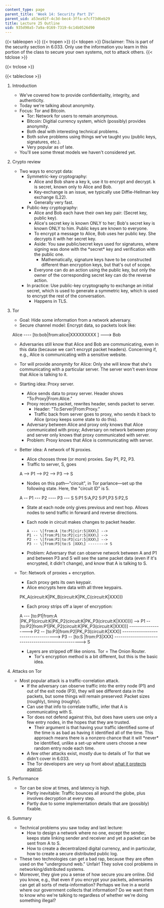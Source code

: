 ```yaml
---
content_type: page
parent_title: 'Week 14: Security Part IV'
parent_uid: a53ea92f-4c3d-bec4-3ffa-e7cf73d6eb29
title: Lecture 25 Outline
uid: 935d90a5-7a9a-0169-7319-6c14b0526d90
---
```


{{< tableopen >}}
{{< tropen >}}
{{< tdopen >}}
Disclaimer: This is part of the security section in 6.033. Only use the information you learn in this portion of the class to secure your own systems, not to attack others.
{{< tdclose >}}

{{< trclose >}}

{{< tableclose >}}

1.  Introduction
    *   We've covered how to provide confidentiality, integrity, and authenticity.
    *   Today we're talking about anonymity.
    *   Focus: Tor and Bitcoin.
        *   Tor: Network for users to remain anonymous.
        *   Bitcoin: Digitial currency system, which (possibly) provides anonymity.
        *   Both deal with interesting technical problems.
        *   Both solve problems using things we've taught you (public keys, signatures, etc.).
        *   Very popular as of late.
    *   You'll see some threat models we haven't considered yet.
2.  Crypto review
    *   Two ways to encrypt data:
        *   Symmetric-key cryptography:
            *   Alice and Bob share a key k, use it to encrypt and decrypt. k is secret, known only to Alice and Bob.
            *   Key-exchange is an issue, we typically use Diffie-Hellman key exchange (L22).
            *   Generally very fast.
        *   Public-key cryptography:
            *   Alice and Bob each have their own key pair: (Secret key, public key).
            *   Alice's secret key is known ONLY to her; Bob's secret key is known ONLY to him. Public keys are known to everyone.
            *   To encrypt a message to Alice, Bob uses her public key. She decrypts it with her secret key.
            *   Aside: You saw public/secret keys used for signatures, where signing was done with the \*secret\* key and verification with the public one.
                *   Mathematically, signature keys have to be constructed different than encryption keys, but that's out of scope.
            *   Everyone can do an action using the public key, but only the owner of the corresponding secret key can do the reverse action.
        *   In practice: Use public-key cryptography to exchange an initial secret, which is used to generate a symmetric key, which is used to encrypt the rest of the conversation.
            *   Happens in TLS.
3.  Tor
    *   Goal: Hide some information from a network adversary.
    *   Secure channel model: Encrypt data, so packets look like:
    
     Alice ---- \[to:bob|from:alice|XXXXXXXXX \] ---> Bob 
    
    *   Adversaries still know that Alice and Bob are communicating, even in this data (because we can't encrypt packet headers). Concerning if, e.g., Alice is communicating with a sensitive website.
    *   Tor will provide anonymity for Alice: Only she will know that she's communicating with a particular server. The server won't even know that Alice is talking to it.
    *   Starting idea: Proxy server.
        *   Alice sends data to proxy server. Header shows "To:Proxy|From:Alice."
        *   Proxy receives packet, rewrites header, sends packet to server.
            *   Header: "To:Server|From:Proxy."
            *   Traffic back from server goes to proxy, who sends it back to Alice (proxy keeps some state to do this).
        *   Adversary between Alice and proxy only knows that Alice communicated with proxy; Adversary on network between proxy and server only knows that proxy communicated with server.
        *   Problem: Proxy knows that Alice is communicating with server.
    *   Better idea: A network of N proxies.
        *   Alice chooses three (or more) proxies. Say P1, P2, P3.
        *   Traffic to server, S, goes
        
        A --> P1 --> P2 --> P3 --> S
        
        *   Nodes on this path—"circuit", in Tor parlance—set up the following state. Here, the "circuit ID" is 5.
        
        A -- P1 --- P2 ---- P3 --- S
        5:P1 5:A,P2 5:P1,P3 5:P2,S
        
        *   State at each node only gives previous and next hop. Allows nodes to send traffic in forward and reverse directions.
        *   Each node in circuit makes changes to packet header.
            
                A --- \[from:A |to:P1|cir:5|XXX\] -->
                P1 -- \[from:P1|to:P2|cir:5|XXX\] -->
                P2 -- \[from:P2|to:P3|cir:5|XXX\] -->
                P3 -- \[from:P3|to:S |XXX\] --------> S
            
        *   Problem: Adversary that can observe network between A and P1 and between P3 and S will see the same packet data (even if it's encrypted, it didn't change), and know that A is talking to S.
    *   Tor: Network of proxies + encryption.
        *   Each proxy gets its own keypair.
        *   Alice encrypts here data with all three keypairs.
        
        PK\_A(circuit:K|PK\_B(circuit:K|PK\_C(circuit:K|XXX)))
        
        *   Each proxy strips off a layer of encryption:
        
        A --- \[to:P1|from:A |PK\_P1(circuit:K|PK\_P2(circuit:K|PK\_P3(circuit:K|XXX)))\] -->
        P1 -- \[to:P2|from:P1|PK\_P2(circuit:K|PK\_P3(circuit:K|XXX))\] ------------------->
        P2 -- \[to:P3|from:P2|PK\_P3(circuit:K|XXX)\] ------------------------------------>
        P3 -- \[to:S |from:P3|XXX\] -----------------------------------------------------> S
        
        *   Layers are stripped off like onions. Tor = The Onion Router.
            *   Tor's encryption method is a bit different, but this is the basic idea.
4.  Attacks on Tor
    *   Most popular attack is a traffic-correlation attack.
        *   If the adversary can observe traffic into the entry node (P1) and out of the exit node (P3), they will see different data in the packets, but some things will remain preserved: Packet sizes (roughly), timing (roughly).
        *   Can use that info to correlate traffic, infer that A is communicating with S.
        *   Tor does not defend against this, but does have users use only a few entry nodes, in the hopes that they are trusted.
            *   Their argument is that having your traffic identified some of the time is as bad as having it identified all of the time. This approach means there is a nonzero chance that it will \*never\* be identified, unlike a set-up where users choose a new random entry node each time.
        *   A few other attacks exist, mostly due to details of Tor that we didn't cover in 6.033.
        *   The Tor developers are very up front about [what it protects against](https://www.torproject.org/docs/faq.html.en).
5.  Performance
    *   Tor can be slow at times, and latency is high.
        *   Partly inevitable: Traffic bounces all around the globe, plus involves decryption at every step.
        *   Partly due to some implementation details that are (possibly) fixable.
6.  Summary
    *   Technical problems you saw today and last lecture:
        *   How to design a network where no one, except the sender, keeps state linking sender and receiver and yet a packet can be sent from A to S.
        *   How to create a decentralized digital currency, and in particular, how to create a secure distributed public log.
    *   These two technologies can get a bad rap, because they are often used on the "underground web." Unfair! They solve cool problems in networking/distributed systems.
    *   Moreover, they give you a sense of how secure you are online. Did you know, e.g., that even if you encrypt your packets, adversaries can get all sorts of meta-information? Perhaps we live in a world where our government collects that information? Do we want them to know who we're talking to regardless of whether we're doing something illegal?
